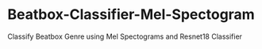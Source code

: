 # Beatbox-Classifier-Mel-Spectogram
Classify Beatbox Genre using Mel Spectograms and Resnet18 Classifier
